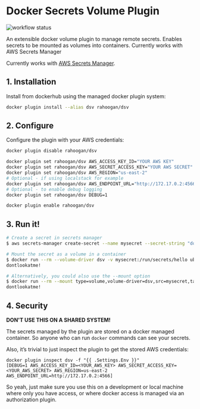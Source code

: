 # Docker Secrets Volume Plugin
![workflow status](https://github.com/rahoogan/docker-volume-secrets/actions/workflows/go.yml/badge.svg?main)

An extensible docker volume plugin to manage remote secrets. Enables secrets to be mounted as volumes into containers. Currently works with AWS Secrets Manager

Currently works with [AWS Secrets Manager](https://docs.aws.amazon.com/secretsmanager/latest/userguide/intro.html).

## 1. Installation

Install from dockerhub using the managed docker plugin system:

```bash
docker plugin install --alias dsv rahoogan/dsv
```

## 2. Configure

Configure the plugin with your AWS credentials:

```bash
docker plugin disable rahoogan/dsv

docker plugin set rahoogan/dsv AWS_ACCESS_KEY_ID="YOUR AWS KEY"
docker plugin set rahoogan/dsv AWS_SECRET_ACCESS_KEY="YOUR AWS SECRET"
docker plugin set rahoogan/dsv AWS_REGION="us-east-2"
# Optional - if using localstack for example
docker plugin set rahoogan/dsv AWS_ENDPOINT_URL="http://172.17.0.2:4566"
# Optional - to enable debug logging
docker plugin set rahoogan/dsv DEBUG=1

docker plugin enable rahoogan/dsv
```

## 3. Run it!

```bash
# Create a secret in secrets manager
$ aws secrets-manager create-secret --name mysecret --secret-string "dontlookatme!"

# Mount the secret as a volume in a container
$ docker run --rm --volume-driver dsv -v mysecret:/run/secrets/hello ubuntu cat /run/secrets/hello
dontlookatme!

# Alternatively, you could also use the --mount option
$ docker run --rm --mount type=volume,volume-driver=dsv,src=mysecret,target=/run/secrets/mysecret ubuntu cat /run/secrets/mysecret
dontlookatme!
```


## 4. Security

**DON'T USE THIS ON A SHARED SYSTEM!**

The secrets managed by the plugin are stored on a docker managed container. So anyone who can run `docker` commands can see your secrets.

Also, it’s trivial to just inspect the plugin to get the stored AWS credentials:

```
docker plugin inspect dsv -f "{{ .Settings.Env }}"
[DEBUG=1 AWS_ACCESS_KEY_ID=<YOUR_AWS_KEY> AWS_SECRET_ACCESS_KEY=<YOUR_AWS_SECRET> AWS_REGION=us-east-2 AWS_ENDPOINT_URL=http://172.17.0.2:4566]
```

So yeah, just make sure you use this on a development or local machine where only you have access, or where docker access is managed via an authorization plugin.

